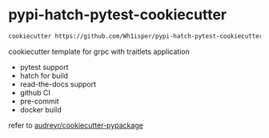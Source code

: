 # pypi-hatch-pytest-cookiecutter

```bash
cookiecutter https://github.com/Wh1isper/pypi-hatch-pytest-cookiecutter.git
```

cookiecutter template for grpc with traitlets application

- pytest support
- hatch for build
- read-the-docs support
- github CI
- pre-commit
- docker build

refer to [audreyr/cookiecutter-pypackage](https://github.com/Nekroze/cookiecutter-pypackage)
